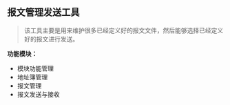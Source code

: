 ## 报文管理发送工具

> 该工具主要是用来维护很多已经定义好的报文文件，然后能够选择已经定义好的报文进行发送。

__功能模块：__
* 模块功能管理
* 地址簿管理
* 报文管理
* 报文发送与接收
